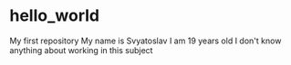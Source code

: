 # hello_world
My first repository 
My name is Svyatoslav
I am 19 years old
I don't know anything about working in this subject

